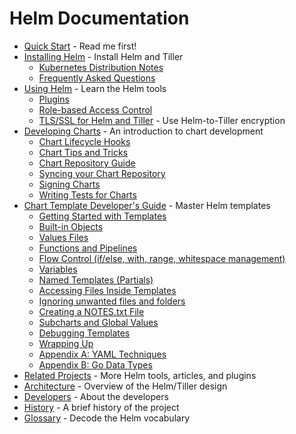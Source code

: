 # Helm Documentation

- [Quick Start](quickstart.md) - Read me first!
- [Installing Helm](install.md) - Install Helm and Tiller
  - [Kubernetes Distribution Notes](kubernetes_distros.md)
  - [Frequently Asked Questions](install_faq.md)
- [Using Helm](using_helm.md) - Learn the Helm tools
  - [Plugins](plugins.md)
  - [Role-based Access Control](rbac.md)
  - [TLS/SSL for Helm and Tiller](tiller_ssl.md) - Use Helm-to-Tiller encryption
- [Developing Charts](charts.md) - An introduction to chart development
	- [Chart Lifecycle Hooks](charts_hooks.md)
	- [Chart Tips and Tricks](charts_tips_and_tricks.md)
	- [Chart Repository Guide](chart_repository.md)
	- [Syncing your Chart Repository](chart_repository_sync_example.md)
	- [Signing Charts](provenance.md)
	- [Writing Tests for Charts](chart_tests.md)
- [Chart Template Developer's Guide](chart_template_guide/index.md) - Master Helm templates
  - [Getting Started with Templates](chart_template_guide/getting_started.md)
  - [Built-in Objects](chart_template_guide/builtin_objects.md)
  - [Values Files](chart_template_guide/values_files.md)
  - [Functions and Pipelines](chart_template_guide/functions_and_pipelines.md)
  - [Flow Control (if/else, with, range, whitespace management)](chart_template_guide/control_structures.md)
  - [Variables](chart_template_guide/variables.md)
  - [Named Templates (Partials)](chart_template_guide/named_templates.md)
  - [Accessing Files Inside Templates](chart_template_guide/accessing_files.md)
  - [Ignoring unwanted files and folders](chart_template_guide/helm_ignore_file.md)
  - [Creating a NOTES.txt File](chart_template_guide/notes_files.md)
  - [Subcharts and Global Values](chart_template_guide/subcharts_and_globals.md)
  - [Debugging Templates](chart_template_guide/debugging.md)
  - [Wrapping Up](chart_template_guide/wrapping_up.md)
  - [Appendix A: YAML Techniques](chart_template_guide/yaml_techniques.md)
  - [Appendix B: Go Data Types](chart_template_guide/data_types.md)
- [Related Projects](related.md) - More Helm tools, articles, and plugins
- [Architecture](architecture.md) - Overview of the Helm/Tiller design
- [Developers](developers.md) - About the developers
- [History](history.md) - A brief history of the project
- [Glossary](glossary.md) - Decode the Helm vocabulary

